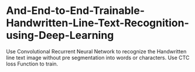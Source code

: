 # And-End-to-End-Trainable-Handwritten-Line-Text-Recognition-using-Deep-Learning
Use Convolutional Recurrent Neural Network to recognize the Handwritten line text image without pre segmentation into words or characters. Use CTC loss Function to train.
